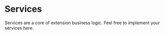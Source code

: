 # Services

Services are a core of extension business logic. Feel free to implement your services here.
